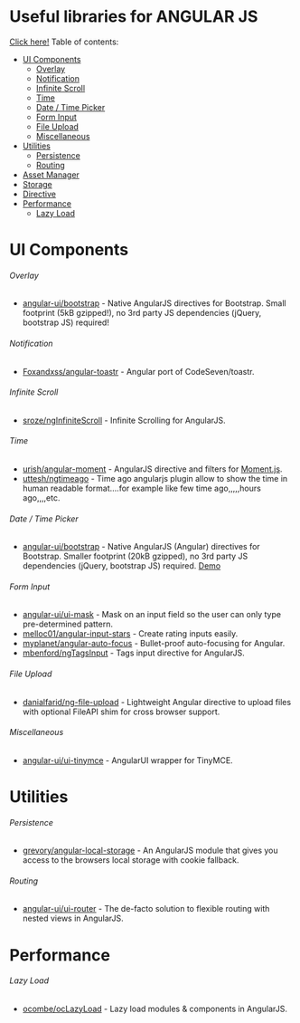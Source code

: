# Useful libraries for ANGULAR JS

[Click here!](#ui-components)
Table of contents:
- [UI Components](#ui-components)
    - [Overlay](#overlay)
    - [Notification](#notification)
    - [Infinite Scroll](#infinite-scroll)
    - [Time](#time)
    - [Date / Time Picker](#date--time-picker)
    - [Form Input](#form-input)
    - [File Upload](#file-upload)
    - [Miscellaneous](#miscellaneous)
- [Utilities](#utilities)
    - [Persistence](#persistence)
    - [Routing](#routing)
- [Asset Manager](#asset-manager)
- [Storage](#storage)
- [Directive](#directive)
- [Performance](#performance)
    - [Lazy Load](#lazy-load)


# UI Components

###### Overlay
* [angular-ui/bootstrap](https://github.com/angular-ui/bootstrap) - Native AngularJS directives for Bootstrap. Small footprint (5kB gzipped!), no 3rd party JS dependencies (jQuery, bootstrap JS) required!

###### Notification
* [Foxandxss/angular-toastr](https://github.com/Foxandxss/angular-toastr) - Angular port of CodeSeven/toastr.

###### Infinite Scroll
* [sroze/ngInfiniteScroll](https://github.com/sroze/ngInfiniteScroll/) - Infinite Scrolling for AngularJS.

###### Time
* [urish/angular-moment](https://github.com/urish/angular-moment) - AngularJS directive and filters for [Moment.js](https://momentjs.com/).
* [uttesh/ngtimeago](https://github.com/uttesh/ngtimeago) - Time ago angularjs plugin allow to show the time in human readable format....for example like few time ago,,,,,hours ago,,,,etc.

###### Date / Time Picker
* [angular-ui/bootstrap](https://github.com/angular-ui/bootstrap) - Native AngularJS (Angular) directives for Bootstrap. Smaller footprint (20kB gzipped), no 3rd party JS dependencies (jQuery, bootstrap JS) required. [Demo](https://angular-ui.github.io/bootstrap/#!#datepicker) 

###### Form Input
* [angular-ui/ui-mask](https://github.com/angular-ui/ui-mask) - Mask on an input field so the user can only type pre-determined pattern.
* [melloc01/angular-input-stars](https://github.com/melloc01/angular-input-stars) - Create rating inputs easily.
* [myplanet/angular-auto-focus](https://github.com/myplanet/angular-auto-focus) - Bullet-proof auto-focusing for Angular.
* [mbenford/ngTagsInput](https://github.com/mbenford/ngTagsInput) - Tags input directive for AngularJS.

###### File Upload
* [danialfarid/ng-file-upload](https://github.com/danialfarid/ng-file-upload) - Lightweight Angular directive to upload files with optional FileAPI shim for cross browser support.

###### Miscellaneous
* [angular-ui/ui-tinymce](https://github.com/angular-ui/ui-tinymce) - AngularUI wrapper for TinyMCE.

# Utilities

###### Persistence
* [grevory/angular-local-storage](https://github.com/grevory/angular-local-storage) - An AngularJS module that gives you access to the browsers local storage with cookie fallback.

###### Routing
* [angular-ui/ui-router](https://github.com/angular-ui/ui-router) - The de-facto solution to flexible routing with nested views in AngularJS.

# Performance

###### Lazy Load
* [ocombe/ocLazyLoad](https://github.com/ocombe/ocLazyLoad) - Lazy load modules & components in AngularJS.

